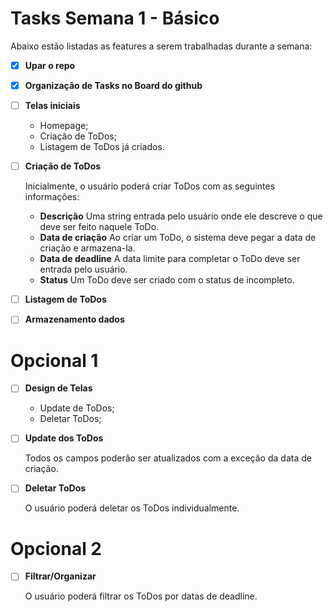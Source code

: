 # Tasks Semana 1 - Básico
Abaixo estão listadas as features a serem trabalhadas durante a semana:

- [X]   **Upar o repo**    



- [x]  **Organização de Tasks no Board do github**    



- [ ]  **Telas iniciais**

	- Homepage;
	- Criação de ToDos;
	- Listagem de ToDos já criados.
  
- [ ] **Criação de ToDos**

	Inicialmente, o usuário poderá criar ToDos com as seguintes informações:
	- **Descrição**
		Uma string entrada pelo usuário onde ele descreve o que deve ser feito naquele ToDo.
	- **Data de criação**
		Ao criar um ToDo, o sistema deve pegar a data de criação e armazena-la.
	- **Data de deadline**
		A data limite para completar o ToDo deve ser entrada pelo usuário.
	- **Status**
		Um ToDo deve ser criado com o status de incompleto.
		
- [ ]   **Listagem de ToDos**


- [ ] **Armazenamento dados**
    
   
# Opcional 1


- [ ] **Design de Telas**

	- Update de ToDos;
	- Deletar ToDos;

- [ ]   **Update dos ToDos**    

	Todos os campos poderão ser atualizados com a exceção da data de criação.

- [ ]   **Deletar ToDos**

    O usuário poderá deletar os ToDos individualmente.
    
# Opcional 2

- [ ]   **Filtrar/Organizar**

    O usuário poderá filtrar os ToDos por datas de deadline.